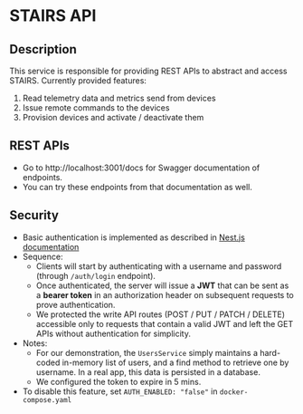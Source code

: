 <!--
Copyright (c) 2025 by OpenTier GmbH
SPDX‑FileCopyrightText: 2025 OpenTier GmbH
SPDX‑License‑Identifier: MIT

This file is part of OpenTier.

Permission is hereby granted, free of charge, to any person obtaining a copy
of this software and associated documentation files (the "Software"), to deal
in the Software without restriction, including without limitation the rights
to use, copy, modify, merge, publish, distribute, sublicense, and/or sell
copies of the Software, and to permit persons to whom the Software is
furnished to do so, subject to the following conditions:

The above copyright notice and this permission notice shall be included in all
copies or substantial portions of the Software.

THE SOFTWARE IS PROVIDED "AS IS", WITHOUT WARRANTY OF ANY KIND, EXPRESS OR
IMPLIED, INCLUDING BUT NOT LIMITED TO THE WARRANTIES OF MERCHANTABILITY,
FITNESS FOR A PARTICULAR PURPOSE AND NONINFRINGEMENT. IN NO EVENT SHALL THE
AUTHORS OR COPYRIGHT HOLDERS BE LIABLE FOR ANY CLAIM, DAMAGES OR OTHER
LIABILITY, WHETHER IN AN ACTION OF CONTRACT, TORT OR OTHERWISE, ARISING FROM,
OUT OF OR IN CONNECTION WITH THE SOFTWARE OR THE USE OR OTHER DEALINGS IN THE
SOFTWARE.
-->

# STAIRS API
## Description
This service is responsible for providing REST APIs to abstract and access STAIRS. Currently provided features:
1. Read telemetry data and metrics send from devices
2. Issue remote commands to the devices
3. Provision devices and activate / deactivate them
## REST APIs
* Go to http://localhost:3001/docs for Swagger documentation of endpoints.
* You can try these endpoints from that documentation as well.
## Security
* Basic authentication is implemented as described in [Nest.js documentation](https://docs.nestjs.com/security/authentication)
* Sequence:
    * Clients will start by authenticating with a username and password (through `/auth/login` endpoint).
    * Once authenticated, the server will issue a **JWT** that can be sent as a **bearer token** in an authorization header on subsequent requests to prove authentication.
    * We protected the write API routes (POST / PUT / PATCH / DELETE) accessible only to requests that contain a valid JWT and left the GET APIs without authentication for simplicity.
* Notes:
    * For our demonstration, the `UsersService` simply maintains a hard-coded in-memory list of users, and a find method to retrieve one by username. In a real app, this data is persisted in a database.
    * We configured the token to expire in 5 mins.
* To disable this feature, set `AUTH_ENABLED: "false"` in `docker-compose.yaml`